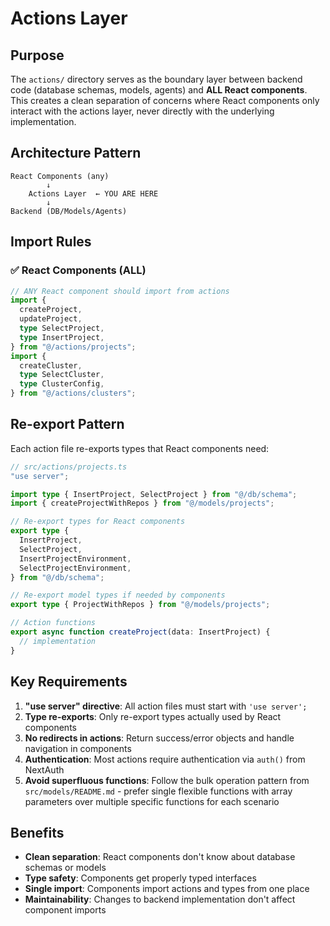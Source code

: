 # Actions Layer

## Purpose

The `actions/` directory serves as the boundary layer between backend code (database schemas, models, agents) and **ALL React components**.
This creates a clean separation of concerns where React components only interact with the actions layer, never directly with the underlying implementation.

## Architecture Pattern

```
React Components (any)
        ↓
    Actions Layer  ← YOU ARE HERE
        ↓
Backend (DB/Models/Agents)
```

## Import Rules

### ✅ React Components (ALL)

```typescript
// ANY React component should import from actions
import {
  createProject,
  updateProject,
  type SelectProject,
  type InsertProject,
} from "@/actions/projects";
import {
  createCluster,
  type SelectCluster,
  type ClusterConfig,
} from "@/actions/clusters";
```

## Re-export Pattern

Each action file re-exports types that React components need:

```typescript
// src/actions/projects.ts
"use server";

import type { InsertProject, SelectProject } from "@/db/schema";
import { createProjectWithRepos } from "@/models/projects";

// Re-export types for React components
export type {
  InsertProject,
  SelectProject,
  InsertProjectEnvironment,
  SelectProjectEnvironment,
} from "@/db/schema";

// Re-export model types if needed by components
export type { ProjectWithRepos } from "@/models/projects";

// Action functions
export async function createProject(data: InsertProject) {
  // implementation
}
```

## Key Requirements

1. **"use server" directive**: All action files must start with `'use server';`
2. **Type re-exports**: Only re-export types actually used by React components
3. **No redirects in actions**: Return success/error objects and handle navigation in components
4. **Authentication**: Most actions require authentication via `auth()` from NextAuth
5. **Avoid superfluous functions**: Follow the bulk operation pattern from `src/models/README.md` - prefer single flexible functions with array parameters over multiple specific functions for each scenario

## Benefits

- **Clean separation**: React components don't know about database schemas or models
- **Type safety**: Components get properly typed interfaces
- **Single import**: Components import actions and types from one place
- **Maintainability**: Changes to backend implementation don't affect component imports
